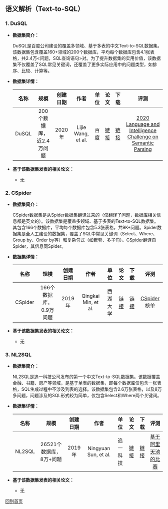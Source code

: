 ## 语义解析（Text-to-SQL）

### 1. DuSQL
- <strong>数据集简介：</strong>

    DuSQL是百度公司建设的覆盖多领域、基于多表的中文Text-to-SQL数据集。该数据集包含覆盖160+领域的200个数据库，平均每个数据库包含4.1张表格，共2.4万<问题，SQL查询语句>对。为了提升数据集的实用价值，该数据集不仅覆盖了SQL常见关键词，还覆盖了更多实际应用中的问题类型，如排序、比较、计算等。

- <strong>数据集详情：</strong>

    |  名称 | 规模 | 创建日期 | 作者 | 单位 | 论文 | 下载 | 评测 |
    | :---: | :---:| :---: | :---: | :---: | :---: | :---: | :---: |
    | DuSQL | 200个数据库，近2.4万问题 | 2020年 | Lijie Wang, et al. | 百度 | [链接](https://www.aclweb.org/anthology/2020.emnlp-main.562.pdf) | [链接](https://aistudio.baidu.com/aistudio/competition/detail/47/?isFromLuge=1) |[2020 Language and Intelligence Challenge on Semantic Parsing](https://aistudio.baidu.com/aistudio/competition/detail/30)|

- <strong>基于该数据集发表的相关论文：</strong>
    -  无
    

### 2. CSpider
- <strong>数据集简介：</strong>

   CSpider数据集是从Spider数据集翻译过来的（仅翻译了问题，数据库相关信息都是英文的）。该数据集是覆盖多领域、基于多表的Text-to-SQL数据集。其包含166个数据库，平均每个数据库包含5.3张表格，共9K+问题。Spider数据集是全人工建设的数据集，覆盖了SQL中常见关键词（Select、Where、Group by、Order by等）和复杂句式（如嵌套、多子句）。CSpider翻译自Spider，其信息同Spider。
    
- <strong>数据集详情：</strong>

    |  名称 | 规模 | 创建日期 | 作者 | 单位 | 论文 | 下载 | 评测 |
    | :---: | :---:| :---: | :---: | :---: | :---: | :---: | :---: |
    | CSpider | 166个数据库，0.9万问题 | 2019年 | Qingkai Min, et al. | 西湖大学 | [链接](https://arxiv.org/abs/1909.13293) |[链接](https://taolusi.github.io/CSpider-explorer/)|[CSpider榜单](https://taolusi.github.io/CSpider-explorer)|

- <strong>基于该数据集发表的相关论文：</strong>
    - 无


### 3. NL2SQL
- <strong>数据集简介：</strong>

   NL2SQL是追一科技公司发布的第一个中文Text-to-SQL数据集。该数据覆盖金融、书籍、房产等领域，是基于单表的数据集，即每个数据库仅包含一张表格，SQL生成过程中不涉及到表的选择。该数据集包含2.6万张表格，以及8万多问题，问题涉及的SQL形式较为简单，仅包含Select和Where两个关键词。
    
- <strong>数据集详情：</strong>

    |  名称 | 规模 | 创建日期 | 作者 | 单位 | 论文 | 下载 | 评测 |
    | :---: | :---:| :---: | :---: | :---: | :---: | :---: | :---: |
    | NL2SQL | 26521个数据库，8万+问题 | 2019年 | Ningyuan Sun, et al. | 追一科技 | [链接](https://arxiv.org/abs/2006.06434) |[链接](https://aistudio.baidu.com/aistudio/competition/detail/47/?isFromLuge=1)| [基于阿里天池的比赛](https://tianchi.aliyun.com/competition/entrance/231716/rankingList) |

- <strong>基于该数据集发表的相关论文：</strong>
    - 无

[回到首页](/dataset.html)
